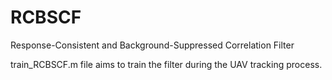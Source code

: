 # RCBSCF
Response-Consistent and Background-Suppressed Correlation Filter

train_RCBSCF.m file aims to train the filter during the UAV tracking process.
